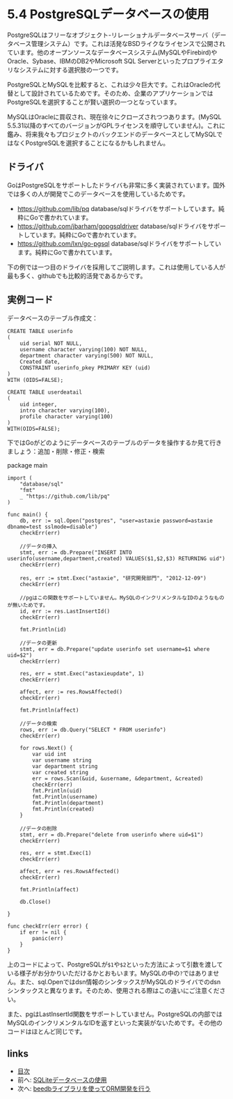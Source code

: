 # 5.4 PostgreSQLデータベースの使用

PostgreSQLはフリーなオブジェクト-リレーショナルデータベースサーバ（データベース管理システム）です。これは活発なBSDライクなライセンスで公開されています。他のオープンソースなデータベースシステム(MySQLやFirebird)やOracle、Sybase、IBMのDB2やMicrosoft SQL Serverといったプロプライエタリなシステムに対する選択肢の一つです。

PostgreSQLとMySQLを比較すると、これは少々巨大です。これはOracleの代替として設計されているためです。そのため、企業のアプリケーションではPostgreSQLを選択することが賢い選択の一つとなっています。

MySQLはOracleに買収され、現在徐々にクローズされつつあります。(MySQL 5.5.31以降のすべてのバージョンがGPLライセンスを順守していません)。これに鑑み、将来我々もプロジェクトのバックエンドのデータベースとしてMySQLではなくPostgreSQLを選択することになるかもしれません。

## ドライバ
GoはPostgreSQLをサポートしたドライバも非常に多く実装されています。国外では多くの人が開発でこのデータベースを使用しているためです。

- https://github.com/lib/pq database/sqlドライバをサポートしています。純粋にGoで書かれています。
- https://github.com/jbarham/gopgsqldriver database/sqlドライバをサポートしています。純粋にGoで書かれています。
- https://github.com/lxn/go-pgsql database/sqlドライバをサポートしています。純粋にGoで書かれています。

下の例では一つ目のドライバを採用してご説明します。これは使用している人が最も多く、githubでも比較的活発であるからです。

## 実例コード
データベースのテーブル作成文：

	CREATE TABLE userinfo
	(
		uid serial NOT NULL,
		username character varying(100) NOT NULL,
		department character varying(500) NOT NULL,
		Created date,
		CONSTRAINT userinfo_pkey PRIMARY KEY (uid)
	)
	WITH (OIDS=FALSE);

	CREATE TABLE userdeatail
	(
		uid integer,
		intro character varying(100),
		profile character varying(100)
	)
	WITH(OIDS=FALSE);

下ではGoがどのようにデータベースのテーブルのデータを操作するか見て行きましょう：追加・削除・修正・検索

package main

	import (
		"database/sql"
		"fmt"
		_ "https://github.com/lib/pq"
	)

	func main() {
		db, err := sql.Open("postgres", "user=astaxie password=astaxie dbname=test sslmode=disable")
		checkErr(err)

		//データの挿入
		stmt, err := db.Prepare("INSERT INTO userinfo(username,department,created) VALUES($1,$2,$3) RETURNING uid")
		checkErr(err)

		res, err := stmt.Exec("astaxie", "研究開発部門", "2012-12-09")
		checkErr(err)

		//pgはこの関数をサポートしていません。MySQLのインクリメンタルなIDのようなものが無いためです。
		id, err := res.LastInsertId()
		checkErr(err)

		fmt.Println(id)

		//データの更新
		stmt, err = db.Prepare("update userinfo set username=$1 where uid=$2")
		checkErr(err)

		res, err = stmt.Exec("astaxieupdate", 1)
		checkErr(err)

		affect, err := res.RowsAffected()
		checkErr(err)

		fmt.Println(affect)

		//データの検索
		rows, err := db.Query("SELECT * FROM userinfo")
		checkErr(err)

		for rows.Next() {
			var uid int
			var username string
			var department string
			var created string
			err = rows.Scan(&uid, &username, &department, &created)
			checkErr(err)
			fmt.Println(uid)
			fmt.Println(username)
			fmt.Println(department)
			fmt.Println(created)
		}

		//データの削除
		stmt, err = db.Prepare("delete from userinfo where uid=$1")
		checkErr(err)

		res, err = stmt.Exec(1)
		checkErr(err)

		affect, err = res.RowsAffected()
		checkErr(err)

		fmt.Println(affect)

		db.Close()

	}

	func checkErr(err error) {
		if err != nil {
			panic(err)
		}
	}

上のコードによって、PostgreSQLが`$1`や`$2`といった方法によって引数を渡している様子がお分かりいただけるかとおもいます。MySQLの中の`?`ではありません。また、sql.Openではdsn情報のシンタックスがMySQLのドライバでのdsnシンタックスと異なります。そのため、使用される際はこの違いにご注意ください。

また、pgはLastInsertId関数をサポートしていません。PostgreSQLの内部ではMySQLのインクリメンタルなIDを返すといった実装がないためです。その他のコードはほとんど同じです。

## links
   * [目次](<preface.md>)
   * 前へ: [SQLiteデータベースの使用](<05.3.md>)
   * 次へ: [beedbライブラリを使ってORM開発を行う](<05.5.md>)
